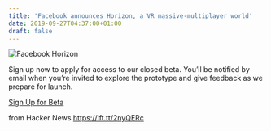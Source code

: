 ```yaml
---
title: 'Facebook announces Horizon, a VR massive-multiplayer world'
date: 2019-09-27T04:37:00+01:00
draft: false
---
```


![](https://scontent-atl3-1.xx.fbcdn.net/v/t39.2365-6/71655408_650869025319039_5406361427541753856_n.jpg?_nc_cat=108&_nc_oc=AQmxeWB2VQp4bGPqJUNainVlsITBLDS0E_ngQqpwfr8R8k7WseZlYbD1tu6QzfqaeOg&_nc_ht=scontent-atl3-1.xx&oh=6d71f87feff5608a7cb5b8757d075a60&oe=5DF3385F "Facebook Horizon")  

Sign up now to apply for access to our closed beta. You’ll be notified by email when you’re invited to explore the prototype and give feedback as we prepare for launch.

[Sign Up for Beta](https://www.oculus.com/facebookhorizon/sign-up)

  
  
from Hacker News https://ift.tt/2nyQERc
